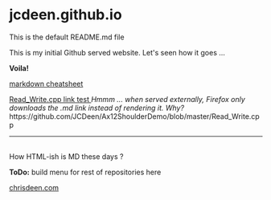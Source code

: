 # jcdeen.github.io

This is the default README.md file <br />

This is my initial Github served website.
Let's seen how it goes ...

<b>Voila!</b>

<a href="markdown-cheat-sheet.md">markdown cheatsheet</a>

<a href="https://jcdeen.github.com/Ax12ShoulderDemo/blob/master/Read_Write.cpp"> 
  Read_Write.cpp link test
</a> <i>Hmmm ... when served externally, Firefox only downloads the .md link instead of rendering it. Why?</i>

<br />
https://github.com/JCDeen/Ax12ShoulderDemo/blob/master/Read_Write.cpp
<hr />
<br />
How HTML-ish is MD these days ?<br />

<b>ToDo:</b>  build menu for rest of repositories here

<a href="chrisdeen.com">chrisdeen.com</a>
